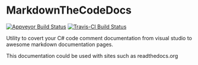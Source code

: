 # MarkdownTheCodeDocs

[![Appveyor Build Status](https://ci.appveyor.com/api/projects/status/github/csMACnz/MarkdownTheCodeDocs?branch=master&svg=true)](https://ci.appveyor.com/project/MarkClearwater/markdownthecodedocs)
[![Travis-CI Build Status](https://travis-ci.org/csMACnz/MarkdownTheCodeDocs.svg?branch=master)](https://travis-ci.org/csMACnz/MarkdownTheCodeDocs)

Utility to covert your C# code comment documentation from visual studio to awesome markdown documentation pages.

This documentation could be used with sites such as readthedocs.org
